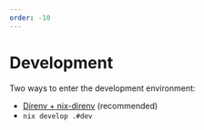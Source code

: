 ```yaml
---
order: -10
---
```


# Development

Two ways to enter the development environment:

- [Direnv + nix-direnv](https://nixos.asia/en/direnv) (recommended)
- `nix develop .#dev`
